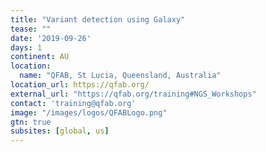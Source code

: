 ```yaml
---
title: "Variant detection using Galaxy" 
tease: ""
date: '2019-09-26'
days: 1
continent: AU
location:
  name: "QFAB, St Lucia, Queensland, Australia"
location_url: https://qfab.org/
external_url: "https://qfab.org/training#NGS_Workshops"
contact: 'training@qfab.org'
image: "/images/logos/QFABLogo.png"
gtn: true
subsites: [global, us]
---
```


